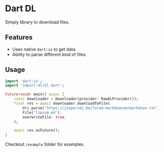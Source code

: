 # Dart DL

Simply library to download files.

## Features

-   Uses native `dart:io` to get data.
-   Ability to parse different kind of files.

## Usage

```dart
import 'dart:io';
import 'import:dl/dl.dart';

Future<void> main() async {
    const downloader = Downloader(provider: RawDLProvider());
    final res = await downloader.downloadToFile(
        Uri.parse('https://jaspervdj.be/lorem-markdownum/markdown.txt'),
        File('lipsum.md'),
        overwriteFile: true,
    );

    await res.asFuture();
}
```

Checkout `/example` folder for examples.
